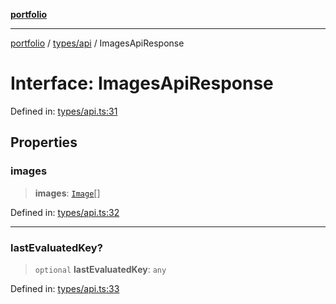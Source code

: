 [**portfolio**](../../../README.md)

***

[portfolio](../../../modules.md) / [types/api](../README.md) / ImagesApiResponse

# Interface: ImagesApiResponse

Defined in: [types/api.ts:31](https://github.com/tnorlund/Portfolio/blob/c9f739bee2d3ebf2a630f67d30d7430c9a6ac877/portfolio/types/api.ts#L31)

## Properties

### images

> **images**: [`Image`](Image.md)[]

Defined in: [types/api.ts:32](https://github.com/tnorlund/Portfolio/blob/c9f739bee2d3ebf2a630f67d30d7430c9a6ac877/portfolio/types/api.ts#L32)

***

### lastEvaluatedKey?

> `optional` **lastEvaluatedKey**: `any`

Defined in: [types/api.ts:33](https://github.com/tnorlund/Portfolio/blob/c9f739bee2d3ebf2a630f67d30d7430c9a6ac877/portfolio/types/api.ts#L33)
